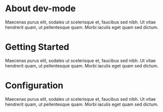 # About dev-mode

Maecenas purus elit, sodales ut scelerisque et, faucibus sed nibh. Ut vitae hendrerit quam, ut pellentesque quam. Morbi iaculis eget quam sed dictum. 


# Getting Started

Maecenas purus elit, sodales ut scelerisque et, faucibus sed nibh. Ut vitae hendrerit quam, ut pellentesque quam. Morbi iaculis eget quam sed dictum. 


# Configuration

Maecenas purus elit, sodales ut scelerisque et, faucibus sed nibh. Ut vitae hendrerit quam, ut pellentesque quam. Morbi iaculis eget quam sed dictum. 
